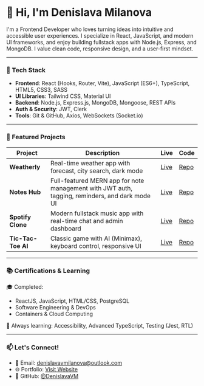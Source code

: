 # 👋 Hi, I'm Denislava Milanova

I'm a Frontend Developer who loves turning ideas into intuitive and accessible user experiences. I specialize in React, JavaScript, and modern UI frameworks, and enjoy building fullstack apps with Node.js, Express, and MongoDB. I value clean code, responsive design, and a user-first mindset.

---

### 🔧 Tech Stack
- **Frontend**: React (Hooks, Router, Vite), JavaScript (ES6+), TypeScript, HTML5, CSS3, SASS
- **UI Libraries**: Tailwind CSS, Material UI
- **Backend**: Node.js, Express.js, MongoDB, Mongoose, REST APIs
- **Auth & Security**: JWT, Clerk
- **Tools**: Git & GitHub, Axios, WebSockets (Socket.io)

---

### 🚀 Featured Projects

| Project | Description | Live | Code |
|--------|-------------|------|------|
| **Weatherly** | Real-time weather app with forecast, city search, dark mode | [Live](https://weatherly-tau-three.vercel.app/) | [Repo](https://github.com/DenislavaVM/weatherly) |
| **Notes Hub** | Full-featured MERN app for note management with JWT auth, tagging, reminders, and dark mode UI | [Live](https://notes-hub-mern.vercel.app/) | [Repo](https://github.com/DenislavaVM/NotesHub-MERN) |
| **Spotify Clone** | Modern fullstack music app with real-time chat and admin dashboard | [Live](spotify-clone.vercel.app) | [Repo](https://github.com/DenislavaVM/spotify-clone) |
| **Tic-Tac-Toe AI** | Classic game with AI (Minimax), keyboard control, responsive UI | [Live](https://denislavavm.github.io/TicTacToe/) | [Repo](https://github.com/DenislavaVM/TicTacToe) |

---

### 📚 Certifications & Learning

🎓 Completed:
- ReactJS, JavaScript, HTML/CSS, PostgreSQL
- Software Engineering & DevOps
- Containers & Cloud Computing

🧠 Always learning: Accessibility, Advanced TypeScript, Testing (Jest, RTL)

---

### 📫 Let's Connect!

- 📧 Email: [denislavavmilanova@outlook.com](mailto:denislavavmilanova@outlook.com)
- 🌐 Portfolio: [Visit Website](https://denislavavm.github.io/)
- 🐙 GitHub: [@DenislavaVM](https://github.com/DenislavaVM)
